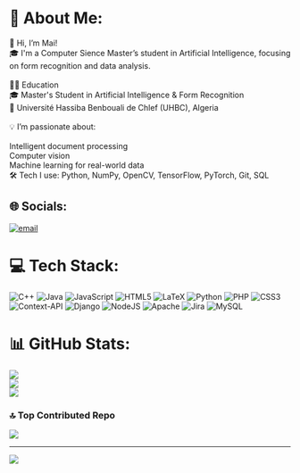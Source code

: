 # 💫 About Me:
👋 Hi, I’m Mai!<br>🎓 I'm a Computer Sience Master’s student in Artificial Intelligence, focusing on form recognition and data analysis.<br><br>👩‍🎓 Education<br>🎓 Master's Student in Artificial Intelligence & Form Recognition<br>📍 Université Hassiba Benbouali de Chlef (UHBC), Algeria<br><br>💡 I’m passionate about:<br><br>Intelligent document processing<br>Computer vision<br>Machine learning for real-world data<br>🛠️ Tech I use: Python, NumPy, OpenCV, TensorFlow, PyTorch, Git, SQL


## 🌐 Socials:
[![email](https://img.shields.io/badge/Email-D14836?logo=gmail&logoColor=white)](mailto:benbriknihad@gmail.com) 

# 💻 Tech Stack:
![C++](https://img.shields.io/badge/c++-%2300599C.svg?style=for-the-badge&logo=c%2B%2B&logoColor=white) ![Java](https://img.shields.io/badge/java-%23ED8B00.svg?style=for-the-badge&logo=openjdk&logoColor=white) ![JavaScript](https://img.shields.io/badge/javascript-%23323330.svg?style=for-the-badge&logo=javascript&logoColor=%23F7DF1E) ![HTML5](https://img.shields.io/badge/html5-%23E34F26.svg?style=for-the-badge&logo=html5&logoColor=white) ![LaTeX](https://img.shields.io/badge/latex-%23008080.svg?style=for-the-badge&logo=latex&logoColor=white) ![Python](https://img.shields.io/badge/python-3670A0?style=for-the-badge&logo=python&logoColor=ffdd54) ![PHP](https://img.shields.io/badge/php-%23777BB4.svg?style=for-the-badge&logo=php&logoColor=white) ![CSS3](https://img.shields.io/badge/css3-%231572B6.svg?style=for-the-badge&logo=css3&logoColor=white) ![Context-API](https://img.shields.io/badge/Context--Api-000000?style=for-the-badge&logo=react) ![Django](https://img.shields.io/badge/django-%23092E20.svg?style=for-the-badge&logo=django&logoColor=white) ![NodeJS](https://img.shields.io/badge/node.js-6DA55F?style=for-the-badge&logo=node.js&logoColor=white) ![Apache](https://img.shields.io/badge/apache-%23D42029.svg?style=for-the-badge&logo=apache&logoColor=white) ![Jira](https://img.shields.io/badge/jira-%230A0FFF.svg?style=for-the-badge&logo=jira&logoColor=white) ![MySQL](https://img.shields.io/badge/mysql-4479A1.svg?style=for-the-badge&logo=mysql&logoColor=white)
# 📊 GitHub Stats:
![](https://github-readme-stats.vercel.app/api?username=BenbrikNihad&theme=gruvbox_light&hide_border=false&include_all_commits=false&count_private=false)<br/>
![](https://nirzak-streak-stats.vercel.app/?user=BenbrikNihad&theme=gruvbox_light&hide_border=false)<br/>
![](https://github-readme-stats.vercel.app/api/top-langs/?username=BenbrikNihad&theme=gruvbox_light&hide_border=false&include_all_commits=false&count_private=false&layout=compact)

### 🔝 Top Contributed Repo
![](https://github-contributor-stats.vercel.app/api?username=BenbrikNihad&limit=5&theme=gruvbox_light&combine_all_yearly_contributions=true)

---
[![](https://visitcount.itsvg.in/api?id=BenbrikNihad&icon=0&color=0)](https://visitcount.itsvg.in)

<!-- Proudly created with GPRM ( https://gprm.itsvg.in ) -->
